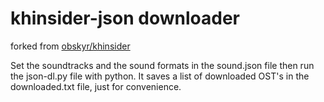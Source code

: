# khinsider-json downloader
forked from [obskyr/khinsider](https://github.com/obskyr/khinsider)

Set the soundtracks and the sound formats in the sound.json file then run the json-dl.py file with python.
It saves a list of downloaded OST's in the downloaded.txt file, just for convenience.